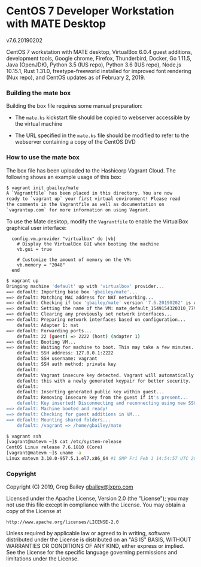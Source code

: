 # CentOS 7 Developer Workstation with MATE Desktop

v7.6.20190202

CentOS 7 workstation with MATE desktop, VirtualBox 6.0.4 guest additions,
development tools, Google chrome, Firefox, Thunderbird, Docker, Go 1.11.5, Java
(OpenJDK), Python 3.5 (IUS repo), Python 3.6 (IUS repo), Node.js 10.15.1, Rust
1.31.0, freetype-freeworld installed for improved font rendering (Nux repo),
and CentOS updates as of February 2, 2019.

### Building the mate box

Building the box file requires some manual preparation:

* The `mate.ks` kickstart file should be copied to webserver accessible by the
  virtual machine

* The URL specified in the `mate.ks` file should be modified to refer to the
  webserver containing a copy of the CentOS DVD

### How to use the mate box

The box file has been uploaded to the Hashicorp Vagrant Cloud.  The following
shows an example usage of this box:

```bash
$ vagrant init gbailey/mate
A `Vagrantfile` has been placed in this directory. You are now
ready to `vagrant up` your first virtual environment! Please read
the comments in the Vagrantfile as well as documentation on
`vagrantup.com` for more information on using Vagrant.
```

To use the Mate desktop, modify the `Vagrantfile` to enable the VirtualBox
graphical user interface:

```
  config.vm.provider "virtualbox" do |vb|
    # Display the VirtualBox GUI when booting the machine
    vb.gui = true

    # Customize the amount of memory on the VM:
    vb.memory = "2048"
  end
```

```bash
$ vagrant up
Bringing machine 'default' up with 'virtualbox' provider...
==> default: Importing base box 'gbailey/mate'...
==> default: Matching MAC address for NAT networking...
==> default: Checking if box 'gbailey/mate' version '7.6.20190202' is up to date...
==> default: Setting the name of the VM: mate_default_1549154320310_77928
==> default: Clearing any previously set network interfaces...
==> default: Preparing network interfaces based on configuration...
    default: Adapter 1: nat
==> default: Forwarding ports...
    default: 22 (guest) => 2222 (host) (adapter 1)
==> default: Booting VM...
==> default: Waiting for machine to boot. This may take a few minutes...
    default: SSH address: 127.0.0.1:2222
    default: SSH username: vagrant
    default: SSH auth method: private key
    default: 
    default: Vagrant insecure key detected. Vagrant will automatically replace
    default: this with a newly generated keypair for better security.
    default: 
    default: Inserting generated public key within guest...
    default: Removing insecure key from the guest if it's present...
    default: Key inserted! Disconnecting and reconnecting using new SSH key...
==> default: Machine booted and ready!
==> default: Checking for guest additions in VM...
==> default: Mounting shared folders...
    default: /vagrant => /home/gbailey/mate
```

```bash
$ vagrant ssh
[vagrant@matevm ~]$ cat /etc/system-release
CentOS Linux release 7.6.1810 (Core) 
[vagrant@matevm ~]$ uname -a
Linux matevm 3.10.0-957.5.1.el7.x86_64 #1 SMP Fri Feb 1 14:54:57 UTC 2019 x86_64 x86_64 x86_64 GNU/Linux
```

### Copyright

Copyright (C) 2019, Greg Bailey <gbailey@lxpro.com>

Licensed under the Apache License, Version 2.0 (the "License");
you may not use this file except in compliance with the License.
You may obtain a copy of the License at

    http://www.apache.org/licenses/LICENSE-2.0

Unless required by applicable law or agreed to in writing, software
distributed under the License is distributed on an "AS IS" BASIS,
WITHOUT WARRANTIES OR CONDITIONS OF ANY KIND, either express or implied.
See the License for the specific language governing permissions and
limitations under the License.

